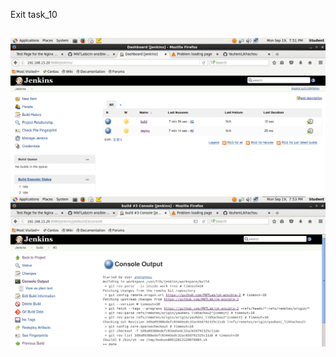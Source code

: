 Exit task_10 
##
![](/exit_task10/sources/Screenshot.png)
![](/exit_task10/sources/Screenshot-1.png)
